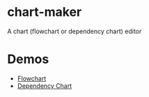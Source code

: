 # chart-maker

A chart (flowchart or dependency chart) editor

# Demos
 - [Flowchart](https://d3lo92uftxhq1a.cloudfront.net/flowchart/)
 - [Dependency Chart](https://d3lo92uftxhq1a.cloudfront.net/tree_diagram/)
